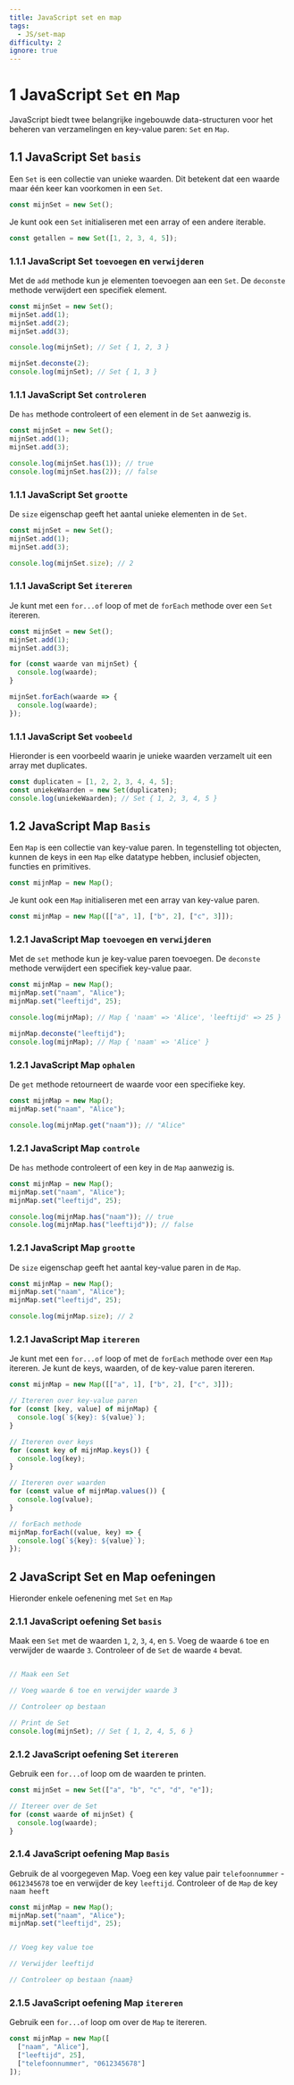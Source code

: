 ```yaml
---
title: JavaScript set en map
tags:
  - JS/set-map
difficulty: 2
ignore: true
---
```


# 1 JavaScript `Set` en `Map`
JavaScript biedt twee belangrijke ingebouwde data-structuren voor het beheren van verzamelingen en key-value paren: `Set` en `Map`.

## 1.1 JavaScript Set `basis`
Een `Set` is een collectie van unieke waarden. Dit betekent dat een waarde maar één keer kan voorkomen in een `Set`.

```javascript
const mijnSet = new Set();
```

Je kunt ook een `Set` initialiseren met een array of een andere iterable.

```javascript
const getallen = new Set([1, 2, 3, 4, 5]);
```

### 1.1.1 JavaScript Set `toevoegen` en `verwijderen`
Met de `add` methode kun je elementen toevoegen aan een `Set`. De `deconste` methode verwijdert een specifiek element.

```javascript
const mijnSet = new Set();
mijnSet.add(1);
mijnSet.add(2);
mijnSet.add(3);

console.log(mijnSet); // Set { 1, 2, 3 }

mijnSet.deconste(2);
console.log(mijnSet); // Set { 1, 3 }
```

### 1.1.1 JavaScript Set `controleren`
De `has` methode controleert of een element in de `Set` aanwezig is.

```javascript
const mijnSet = new Set();
mijnSet.add(1);
mijnSet.add(3);

console.log(mijnSet.has(1)); // true
console.log(mijnSet.has(2)); // false
```

### 1.1.1 JavaScript Set `grootte`
De `size` eigenschap geeft het aantal unieke elementen in de `Set`.

```javascript
const mijnSet = new Set();
mijnSet.add(1);
mijnSet.add(3);

console.log(mijnSet.size); // 2
```

### 1.1.1 JavaScript Set `itereren`
Je kunt met een `for...of` loop of met de `forEach` methode over een `Set` itereren.

```javascript
const mijnSet = new Set();
mijnSet.add(1);
mijnSet.add(3);

for (const waarde van mijnSet) {
  console.log(waarde);
}

mijnSet.forEach(waarde => {
  console.log(waarde);
});
```

### 1.1.1 JavaScript Set `voobeeld`
Hieronder is een voorbeeld waarin je unieke waarden verzamelt uit een array met duplicates.

```javascript
const duplicaten = [1, 2, 2, 3, 4, 4, 5];
const uniekeWaarden = new Set(duplicaten);
console.log(uniekeWaarden); // Set { 1, 2, 3, 4, 5 }
```
## 1.2 JavaScript Map `Basis`
Een `Map` is een collectie van key-value paren. In tegenstelling tot objecten, kunnen de keys in een `Map` elke datatype hebben, inclusief objecten, functies en primitives.

```javascript
const mijnMap = new Map();
```

Je kunt ook een `Map` initialiseren met een array van key-value paren.

```javascript
const mijnMap = new Map([["a", 1], ["b", 2], ["c", 3]]);
```

### 1.2.1 JavaScript Map `toevoegen` en `verwijderen`
Met de `set` methode kun je key-value paren toevoegen. De `deconste` methode verwijdert een specifiek key-value paar.

```javascript
const mijnMap = new Map();
mijnMap.set("naam", "Alice");
mijnMap.set("leeftijd", 25);

console.log(mijnMap); // Map { 'naam' => 'Alice', 'leeftijd' => 25 }

mijnMap.deconste("leeftijd");
console.log(mijnMap); // Map { 'naam' => 'Alice' }
```

### 1.2.1 JavaScript Map `ophalen`
De `get` methode retourneert de waarde voor een specifieke key.

```javascript
const mijnMap = new Map();
mijnMap.set("naam", "Alice");

console.log(mijnMap.get("naam")); // "Alice"
```

### 1.2.1 JavaScript Map `controle`
De `has` methode controleert of een key in de `Map` aanwezig is.

```javascript
const mijnMap = new Map();
mijnMap.set("naam", "Alice");
mijnMap.set("leeftijd", 25);

console.log(mijnMap.has("naam")); // true
console.log(mijnMap.has("leeftijd")); // false
```

### 1.2.1 JavaScript Map `grootte`
De `size` eigenschap geeft het aantal key-value paren in de `Map`.

```javascript
const mijnMap = new Map();
mijnMap.set("naam", "Alice");
mijnMap.set("leeftijd", 25);

console.log(mijnMap.size); // 2
```

### 1.2.1 JavaScript Map `itereren`
Je kunt met een `for...of` loop of met de `forEach` methode over een `Map` itereren. Je kunt de keys, waarden, of de key-value paren itereren.

```javascript
const mijnMap = new Map([["a", 1], ["b", 2], ["c", 3]]);

// Itereren over key-value paren
for (const [key, value] of mijnMap) {
  console.log(`${key}: ${value}`);
}

// Itereren over keys
for (const key of mijnMap.keys()) {
  console.log(key);
}

// Itereren over waarden
for (const value of mijnMap.values()) {
  console.log(value);
}

// forEach methode
mijnMap.forEach((value, key) => {
  console.log(`${key}: ${value}`);
});
```

## 2 JavaScript Set en Map oefeningen
Hieronder enkele oefenening met `Set` en `Map`

### 2.1.1 JavaScript oefening Set `basis`
Maak een `Set` met de waarden `1`, `2`, `3`, `4`, en `5`. Voeg de waarde `6` toe en verwijder de waarde `3`. Controleer of de `Set` de waarde `4` bevat.

```javascript runner

// Maak een Set

// Voeg waarde 6 toe en verwijder waarde 3

// Controleer op bestaan

// Print de Set
console.log(mijnSet); // Set { 1, 2, 4, 5, 6 }
```

### 2.1.2 JavaScript oefening Set `itereren`
Gebruik een `for...of` loop om de waarden te printen.

```javascript runner
const mijnSet = new Set(["a", "b", "c", "d", "e"]);

// Itereer over de Set
for (const waarde of mijnSet) {
  console.log(waarde);
}
```

### 2.1.4 JavaScript oefening Map `Basis`
Gebruik de al voorgegeven Map. Voeg een key value pair `telefoonnummer` - `0612345678` toe en verwijder de key `leeftijd`. Controleer of de `Map` de key `naam heeft`


```javascript runner
const mijnMap = new Map();
mijnMap.set("naam", "Alice");
mijnMap.set("leeftijd", 25);


// Voeg key value toe

// Verwijder leeftijd

// Controleer op bestaan {naam}

```

### 2.1.5 JavaScript oefening Map `itereren`
Gebruik een `for...of` loop om over de `Map` te itereren.

```javascript runner
const mijnMap = new Map([
  ["naam", "Alice"],
  ["leeftijd", 25],
  ["telefoonnummer", "0612345678"]
]);
```